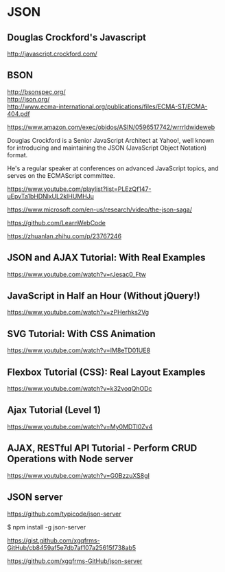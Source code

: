 # JSON  


## Douglas Crockford's Javascript  

http://javascript.crockford.com/  



## BSON  

http://bsonspec.org/  
http://json.org/  
http://www.ecma-international.org/publications/files/ECMA-ST/ECMA-404.pdf  

https://www.amazon.com/exec/obidos/ASIN/0596517742/wrrrldwideweb


Douglas Crockford is a Senior JavaScript Architect at Yahoo!, well known for introducing and maintaining the JSON (JavaScript Object Notation) format.  

He's a regular speaker at conferences on advanced JavaScript topics, and serves on the ECMAScript committee.  


https://www.youtube.com/playlist?list=PLEzQf147-uEpvTa1bHDNlxUL2klHUMHJu  

https://www.microsoft.com/en-us/research/video/the-json-saga/  





https://github.com/LearnWebCode  

https://zhuanlan.zhihu.com/p/23767246  

## JSON and AJAX Tutorial: With Real Examples  
https://www.youtube.com/watch?v=rJesac0_Ftw

## JavaScript in Half an Hour (Without jQuery!)  
https://www.youtube.com/watch?v=zPHerhks2Vg

## SVG Tutorial: With CSS Animation  
https://www.youtube.com/watch?v=IM8eTD01UE8


## Flexbox Tutorial (CSS): Real Layout Examples  
https://www.youtube.com/watch?v=k32voqQhODc

## Ajax Tutorial (Level 1)  
https://www.youtube.com/watch?v=My0MDTl0Zv4

## AJAX, RESTful API Tutorial - Perform CRUD Operations with Node server  
https://www.youtube.com/watch?v=G0BzzuXS8gI






## JSON server 


https://github.com/typicode/json-server


$ npm install -g json-server


https://gist.github.com/xgqfrms-GitHub/cb8459af5e7db7af107a25615f738ab5


https://github.com/xgqfrms-GitHub/json-server






